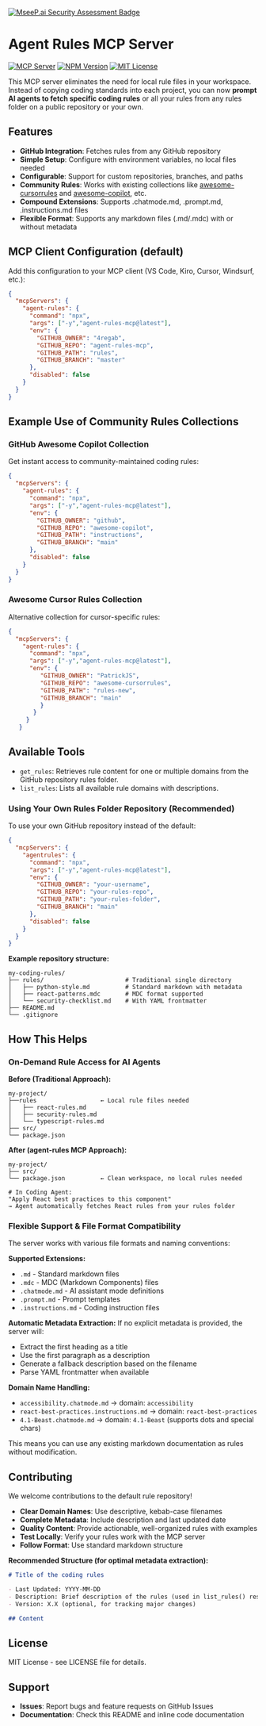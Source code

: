 [![MseeP.ai Security Assessment Badge](https://mseep.net/pr/4regab-agent-rules-mcp-badge.png)](https://mseep.ai/app/4regab-agent-rules-mcp)

# Agent Rules MCP Server

[![MCP Server](https://badge.mcpx.dev?type=server)](https://modelcontextprotocol.io/)
[![NPM Version](https://img.shields.io/npm/v/agent-rules-mcp?style=flat-square&logo=npm)](https://www.npmjs.com/package/agent-rules-mcp)
[![MIT License](https://img.shields.io/badge/License-MIT-yellow.svg?style=flat-square)](https://opensource.org/licenses/MIT)

This MCP server eliminates the need for local rule files in your workspace. Instead of copying coding standards into each project, you can now **prompt AI agents to fetch specific coding rules** or all your rules from any rules folder on a public repository or your own.

## Features

- **GitHub Integration**: Fetches rules from any GitHub repository 
- **Simple Setup**: Configure with environment variables, no local files needed
- **Configurable**: Support for custom repositories, branches, and paths
- **Community Rules**: Works with existing collections like [awesome-cursorrules](https://github.com/PatrickJS/awesome-cursorrules) and [awesome-copilot](https://github.com/github/awesome-copilot), etc.
- **Compound Extensions**: Supports .chatmode.md, .prompt.md, .instructions.md files
- **Flexible Format**: Supports any markdown files (.md/.mdc) with or without metadata

## MCP Client Configuration (default)

Add this configuration to your MCP client (VS Code, Kiro, Cursor, Windsurf, etc.):

```json
{
  "mcpServers": {
    "agent-rules": {
      "command": "npx",
      "args": ["-y","agent-rules-mcp@latest"],
      "env": {
        "GITHUB_OWNER": "4regab",
        "GITHUB_REPO": "agent-rules-mcp",
        "GITHUB_PATH": "rules",
        "GITHUB_BRANCH": "master"
      },
      "disabled": false
    }
  }
}
```

## **Example Use of Community Rules Collections**

### GitHub Awesome Copilot Collection 

Get instant access to community-maintained coding rules:

```json
{
  "mcpServers": {
    "agent-rules": {
      "command": "npx",
      "args": ["-y","agent-rules-mcp@latest"],
      "env": {
        "GITHUB_OWNER": "github",
        "GITHUB_REPO": "awesome-copilot",         
        "GITHUB_PATH": "instructions",
        "GITHUB_BRANCH": "main"
      },
      "disabled": false
    }
  }
}
```
### Awesome Cursor Rules Collection

Alternative collection for cursor-specific rules:

```json
{
  "mcpServers": {
    "agent-rules": {
      "command": "npx",
      "args": ["-y","agent-rules-mcp@latest"],
      "env": {
         "GITHUB_OWNER": "PatrickJS",
         "GITHUB_REPO": "awesome-cursorrules",
         "GITHUB_PATH": "rules-new",
         "GITHUB_BRANCH": "main"
         }
       }
     }
   }
```

## Available Tools

-  `get_rules`: Retrieves rule content for one or multiple domains from the GitHub repository rules folder.
-  `list_rules`: Lists all available rule domains with descriptions.

### Using Your Own Rules Folder Repository  (Recommended)

To use your own GitHub repository instead of the default:

```json
{
  "mcpServers": {
    "agentrules": {
      "command": "npx",
      "args": ["-y","agent-rules-mcp@latest"],
      "env": {
        "GITHUB_OWNER": "your-username",
        "GITHUB_REPO": "your-rules-repo",
        "GITHUB_PATH": "your-rules-folder",
        "GITHUB_BRANCH": "main"
      },
      "disabled": false
    }
  }
}
```

**Example repository structure:**

```
my-coding-rules/
├── rules/                       # Traditional single directory
│   ├── python-style.md          # Standard markdown with metadata
│   ├── react-patterns.mdc       # MDC format supported
│   └── security-checklist.md    # With YAML frontmatter
├── README.md
└── .gitignore
```

## How This Helps

### On-Demand Rule Access for AI Agents

**Before (Traditional Approach):**

```
my-project/
├──rules                  ← Local rule files needed
│   ├── react-rules.md
│   ├── security-rules.md
│   └── typescript-rules.md
├── src/
└── package.json
```

**After (agent-rules MCP Approach):**

```
my-project/
├── src/
└── package.json          ← Clean workspace, no local rules needed

# In Coding Agent:
"Apply React best practices to this component"
→ Agent automatically fetches React rules from your rules folder
```

### **Flexible Support & File Format Compatibility**

The server works with various file formats and naming conventions:

**Supported Extensions:**
- `.md` - Standard markdown files
- `.mdc` - MDC (Markdown Components) files  
- `.chatmode.md` - AI assistant mode definitions
- `.prompt.md` - Prompt templates
- `.instructions.md` - Coding instruction files

**Automatic Metadata Extraction:**
If no explicit metadata is provided, the server will:
- Extract the first heading as a title
- Use the first paragraph as a description  
- Generate a fallback description based on the filename
- Parse YAML frontmatter when available

**Domain Name Handling:**
- `accessibility.chatmode.md` → domain: `accessibility`
- `react-best-practices.instructions.md` → domain: `react-best-practices`
- `4.1-Beast.chatmode.md` → domain: `4.1-Beast` (supports dots and special chars)

This means you can use any existing markdown documentation as rules without modification.

## Contributing

We welcome contributions to the default rule repository!

- **Clear Domain Names**: Use descriptive, kebab-case filenames
- **Complete Metadata**: Include description and last updated date
- **Quality Content**: Provide actionable, well-organized rules with examples
- **Test Locally**: Verify your rules work with the MCP server
- **Follow Format**: Use standard markdown structure

**Recommended Structure (for optimal metadata extraction):**

```markdown
# Title of the coding rules

- Last Updated: YYYY-MM-DD
- Description: Brief description of the rules (used in list_rules() responses)
- Version: X.X (optional, for tracking major changes)

## Content 
```

## License

MIT License - see LICENSE file for details.

## Support

- **Issues**: Report bugs and feature requests on GitHub Issues
- **Documentation**: Check this README and inline code documentation
